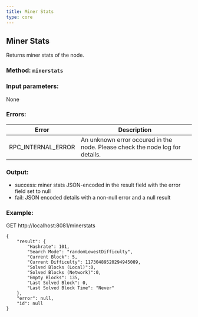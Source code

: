 ```yaml
---
title: Miner Stats
type: core
---
```

## Miner Stats
Returns miner stats of the node.
### Method: `minerstats`
### Input parameters:
None

### Errors:

| Error | Description |
| --- | --- |
| RPC_INTERNAL_ERROR | An unknown error occured in the node. Please check the node log for details. |

### Output:
- success: miner stats JSON-encoded in the result field with the error field set to null
- fail: JSON encoded details with a non-null error and a null result

### Example:
GET http://localhost:8081/minerstats
```
{
	"result": {
		"Hashrate": 101,
		"Search Mode": "randomLowestDifficulty",
		"Current Block": 5,
		"Current Difficulty": 11730489520294945089,
		"Solved Blocks (Local)":0,
		"Solved Blocks (Network)":0,
		"Empty Blocks": 135,
		"Last Solved Block": 0,
		"Last Solved Block Time": "Never"
	},
	"error": null,
	"id": null
}
```